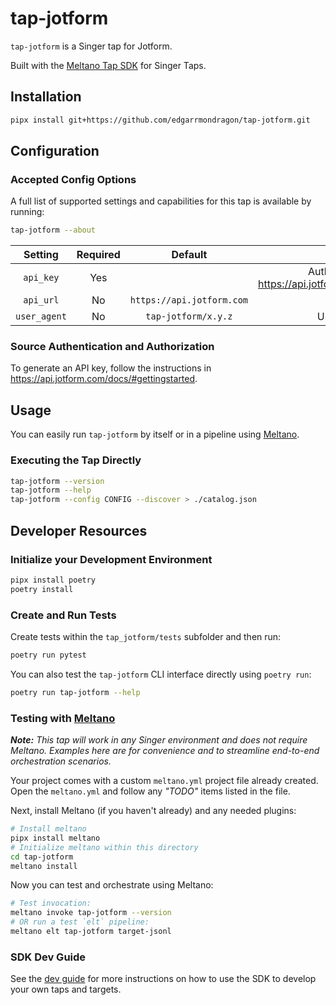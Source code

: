 # tap-jotform

`tap-jotform` is a Singer tap for Jotform.

Built with the [Meltano Tap SDK](https://sdk.meltano.com) for Singer Taps.

## Installation

```bash
pipx install git+https://github.com/edgarrmondragon/tap-jotform.git
```

## Configuration

### Accepted Config Options

A full list of supported settings and capabilities for this
tap is available by running:

```bash
tap-jotform --about
```

| Setting | Required | Default | Description |
|:-:|:-:|:-:|:-:|
| `api_key` | Yes || Authentication key. See https://api.jotform.com/docs/#authentication |
| `api_url` | No | `https://api.jotform.com` | API Base URL |
| `user_agent` | No | `tap-jotform/x.y.z` | User-Agent header |

### Source Authentication and Authorization

To generate an API key, follow the instructions in https://api.jotform.com/docs/#gettingstarted.

## Usage

You can easily run `tap-jotform` by itself or in a pipeline using [Meltano](https://meltano.com/).

### Executing the Tap Directly

```bash
tap-jotform --version
tap-jotform --help
tap-jotform --config CONFIG --discover > ./catalog.json
```

## Developer Resources

### Initialize your Development Environment

```bash
pipx install poetry
poetry install
```

### Create and Run Tests

Create tests within the `tap_jotform/tests` subfolder and
  then run:

```bash
poetry run pytest
```

You can also test the `tap-jotform` CLI interface directly using `poetry run`:

```bash
poetry run tap-jotform --help
```

### Testing with [Meltano](https://www.meltano.com)

_**Note:** This tap will work in any Singer environment and does not require Meltano.
Examples here are for convenience and to streamline end-to-end orchestration scenarios._

Your project comes with a custom `meltano.yml` project file already created. Open the `meltano.yml` and follow any _"TODO"_ items listed in
the file.

Next, install Meltano (if you haven't already) and any needed plugins:

```bash
# Install meltano
pipx install meltano
# Initialize meltano within this directory
cd tap-jotform
meltano install
```

Now you can test and orchestrate using Meltano:

```bash
# Test invocation:
meltano invoke tap-jotform --version
# OR run a test `elt` pipeline:
meltano elt tap-jotform target-jsonl
```

### SDK Dev Guide

See the [dev guide](https://sdk.meltano.com/en/latest/dev_guide.html) for more instructions on how to use the SDK to 
develop your own taps and targets.
